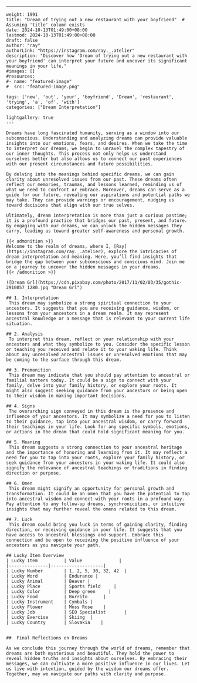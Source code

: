 ---
    weight: 1991
    title: "Dream of trying out a new restaurant with your boyfriend"  # Assuming 'title' column exists
    date: 2024-10-13T01:49:00+08:00
    lastmod: 2024-10-13T01:49:00+08:00
    draft: false
    author: "ray"
    authorLink: "https://instagram.com/ray._.atelier"
    description: "Discover how 'Dream of trying out a new restaurant with your boyfriend' can interpret your future and uncover its significant meanings in your life."
    #images: []
    #resources:
    #- name: "featured-image"
    #  src: "featured-image.png"
    
    tags: ['new', 'out', 'your', 'boyfriend', 'Dream', 'restaurant', 'trying', 'a', 'of', 'with']
    categories: ["Dream Interpretation"]
    
    lightgallery: true
    ---
    
    Dreams have long fascinated humanity, serving as a window into our subconscious. Understanding and analyzing dreams can provide valuable insights into our emotions, fears, and desires. When we take the time to interpret our dreams, we begin to unravel the complex tapestry of our inner thoughts. This process not only helps us understand ourselves better but also allows us to connect our past experiences with our present circumstances and future possibilities.
    
    By delving into the meanings behind specific dreams, we can gain clarity about unresolved issues from our past. These dreams often reflect our memories, traumas, and lessons learned, reminding us of what we need to confront or embrace. Moreover, dreams can serve as a guide for our future, revealing our aspirations and potential paths we may take. They can provide warnings or encouragement, nudging us toward decisions that align with our true selves.
    
    Ultimately, dream interpretation is more than just a curious pastime; it is a profound practice that bridges our past, present, and future. By engaging with our dreams, we can unlock the hidden messages they carry, leading us toward greater self-awareness and personal growth.
    
    {{< admonition >}}
    Welcome to the realm of dreams, where I, [Ray](https://instagram.com/ray._.atelier), explore the intricacies of dream interpretation and meaning. Here, you’ll find insights that bridge the gap between your subconscious and conscious mind. Join me on a journey to uncover the hidden messages in your dreams.
    {{< /admonition >}}
    
    ![Dream Grl](https://cdn.pixabay.com/photo/2017/11/02/03/35/gothic-2910057_1280.jpg "Dream Grl")
    
    ## 1. Interpretation
     This dream may symbolize a strong spiritual connection to your ancestors. It suggests that you are receiving guidance, wisdom, or lessons from your ancestors in a dream realm. It may represent ancestral knowledge or a message that is relevant to your current life situation.
    
    ## 2. Analysis
     To interpret this dream, reflect on your relationship with your ancestors and what they symbolize to you. Consider the specific lesson or teaching you received and relate it to your waking life. Think about any unresolved ancestral issues or unresolved emotions that may be coming to the surface through this dream.
    
    ## 3. Premonition
     This dream may indicate that you should pay attention to ancestral or familial matters today. It could be a sign to connect with your family, delve into your family history, or explore your roots. It might also suggest seeking guidance from your ancestors or being open to their wisdom in making important decisions.
    
    ## 4. Signs
     The overarching sign conveyed in this dream is the presence and influence of your ancestors. It may symbolize a need for you to listen to their guidance, tap into your ancestral wisdom, or carry forward their teachings in your life. Look for any specific symbols, emotions, or actions in the dream that could hold significant meaning for you.
    
    ## 5. Meaning
     This dream suggests a strong connection to your ancestral heritage and the importance of honoring and learning from it. It may reflect a need for you to tap into your roots, explore your family history, or seek guidance from your ancestors in your waking life. It could also signify the relevance of ancestral teachings or traditions in finding direction or purpose.
    
    ## 6. Omen
     This dream might signify an opportunity for personal growth and transformation. It could be an omen that you have the potential to tap into ancestral wisdom and connect with your roots in a profound way. Pay attention to any follow-up dreams, synchronicities, or intuitive insights that may further reveal the omens related to this dream.
    
    ## 7. Luck
     This dream could bring you luck in terms of gaining clarity, finding direction, or receiving guidance in your life. It suggests that you have access to ancestral blessings and support. Embrace this connection and be open to receiving the positive influence of your ancestors as you navigate your path.
    
    ## Lucky Item Overview
    | Lucky Item          | Value              |
    |---------------|--------------------|
    | Lucky Number        | 1, 2, 5, 30, 32, 42  |
    | Lucky Word          | Endurance |
    | Lucky Animal        | Beaver |
    | Lucky Place         | Sports field     |
    | Lucky Color         | Deep green     |
    | Lucky Food          | Burrito      |
    | Lucky Instrument    | Cymbals |
    | Lucky Flower        | Moss Rose    |
    | Lucky Job           | SEO Specialist       |
    | Lucky Exercise      | Skiing  |
    | Lucky Country       | Slovakia    |
    
    
    ##  Final Reflections on Dreams
    
    As we conclude this journey through the world of dreams, remember that dreams are both mysterious and beautiful. They hold the power to reveal hidden truths and insights about ourselves. By embracing their messages, we can cultivate a more positive influence in our lives. Let us live with intention, guided by the wisdom our dreams offer. Together, may we navigate our paths with clarity and purpose.
    